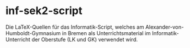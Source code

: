 # inf-sek2-script
Die LaTeX-Quellen für das Informatik-Script, welches am Alexander-von-Humboldt-Gymnasium in Bremen 
als Unterrichtsmaterial im Informatik-Unterricht der Oberstufe (LK und GK) verwendet wird.
